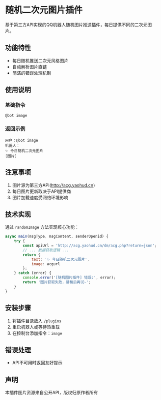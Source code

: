 # 随机二次元图片插件

基于第三方API实现的QQ机器人随机图片推送插件，每日提供不同的二次元图片。

## 功能特性

- 每日随机推送二次元风格图片
- 自动解析图片直链
- 简洁的错误处理机制

## 使用说明

### 基础指令
```
@bot image
```

### 返回示例
```
用户：@bot image
机器人：
✨ 今日随机二次元图片
[图片]
```

## 注意事项

1. 图片源为第三方API(http://acg.yaohud.cn)
2. 每日图片更新取决于API提供商
3. 图片加载速度受网络环境影响

## 技术实现

通过 `randomImage` 方法实现核心功能：
```javascript:/c/QQbot/qybot-plugins/randomImage/main.js
async main(msgType, msgContent, senderOpenid) {
    try {
        const apiUrl = 'http://acg.yaohud.cn/dm/acg.php?return=json';
        // ... 数据获取逻辑 ...
        return {
            text: '✨ 今日随机二次元图片',
            image: acgurl
        };
    } catch (error) {
        console.error('[随机图片插件] 错误:', error);
        return '图片获取失败，请稍后再试~';
    }
}
```

## 安装步骤

1. 将插件目录放入 `/plugins`
2. 重启机器人或等待热重载
3. 在控制台添加指令：`image`

## 错误处理

- API不可用时返回友好提示

## 声明
本插件图片资源来自公开API，版权归原作者所有
        